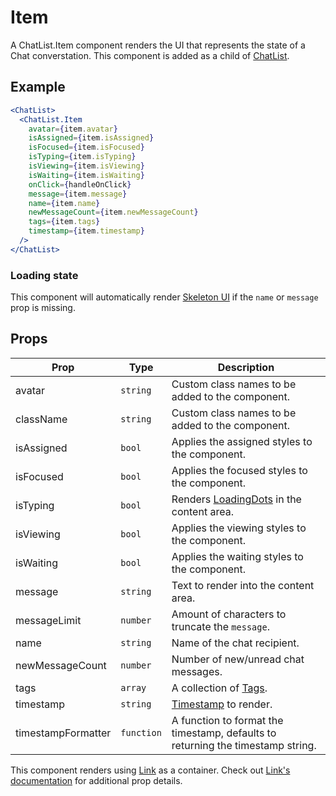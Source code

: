 # Item

A ChatList.Item component renders the UI that represents the state of a Chat converstation. This component is added as a child of [ChatList](./ChatList.md).


## Example

```jsx
<ChatList>
  <ChatList.Item
    avatar={item.avatar}
    isAssigned={item.isAssigned}
    isFocused={item.isFocused}
    isTyping={item.isTyping}
    isViewing={item.isViewing}
    isWaiting={item.isWaiting}
    onClick={handleOnClick}
    message={item.message}
    name={item.name}
    newMessageCount={item.newMessageCount}
    tags={item.tags}
    timestamp={item.timestamp}
  />
</ChatList>
```


### Loading state

This component will automatically render [Skeleton UI](../../Skeleton) if the `name` or `message` prop is missing.


## Props

| Prop | Type | Description |
| --- | --- | --- |
| avatar | `string` | Custom class names to be added to the component. |
| className | `string` | Custom class names to be added to the component. |
| isAssigned | `bool` | Applies the assigned styles to the component. |
| isFocused | `bool` | Applies the focused styles to the component. |
| isTyping | `bool` | Renders [LoadingDots](../../LoadingDots) in the content area. |
| isViewing | `bool` | Applies the viewing styles to the component. |
| isWaiting | `bool` | Applies the waiting styles to the component. |
| message | `string` | Text to render into the content area. |
| messageLimit | `number` | Amount of characters to truncate the `message`. |
| name | `string` | Name of the chat recipient. |
| newMessageCount | `number` | Number of new/unread chat messages. |
| tags | `array` | A collection of [Tags](../../Tag). |
| timestamp | `string` | [Timestamp](../../Timestamp) to render. |
| timestampFormatter | `function` | A function to format the timestamp, defaults to returning the timestamp string. |

This component renders using [Link](../../Link) as a container. Check out [Link's documentation](../../Link) for additional prop details.
